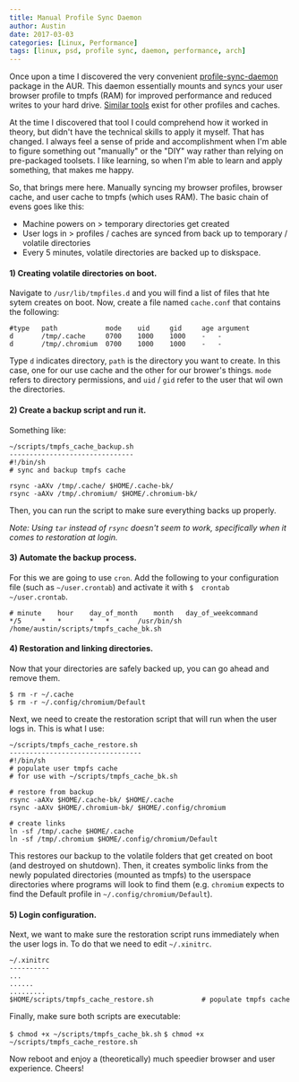 ```yaml
---
title: Manual Profile Sync Daemon
author: Austin
date: 2017-03-03
categories: [Linux, Performance]
tags: [linux, psd, profile sync, daemon, performance, arch]
---
```


Once upon a time I discovered the very convenient [profile-sync-daemon](https://wiki.archlinux.org/index.php/profile-sync-daemon) package in 
the AUR.  This daemon essentially mounts and syncs your user browser profile to tmpfs (RAM) for improved performance and reduced writes to your 
hard drive.  [Similar tools](https://wiki.archlinux.org/index.php/Anything-sync-daemon) exist for other profiles and caches.

At the time I discovered that tool I could comprehend how it worked in theory, but didn't have the technical skills to apply it myself.  That 
has changed.  I always feel a sense of pride and accomplishment when I'm able to figure something out "manually" or the "DIY" way rather than 
relying on pre-packaged toolsets.  I like learning, so when I'm able to learn and apply something, that makes me happy.

So, that brings mere here.  Manually syncing my browser profiles, browser cache, and user cache to tmpfs (which uses RAM).  The basic chain of 
evens goes like this:

- Machine powers on > temporary directories get created
- User logs in > profiles / caches are synced from back up to temporary / volatile directories
- Every 5 minutes, volatile directories are backed up to diskspace.

#### 1) Creating volatile directories on boot.

Navigate to ```/usr/lib/tmpfiles.d``` and you will find a list of files that hte sytem creates on boot.  Now, create a file named 
```cache.conf``` that contains the following:

    #type   path            mode    uid     gid     age argument
    d       /tmp/.cache     0700    1000    1000    -   -
    d       /tmp/.chromium  0700    1000    1000    -   -

Type ```d``` indicates directory, ```path``` is the directory you want to create.  In this case, one for our use cache and the other for our 
brower's things.  ```mode``` refers to directory permissions, and ```uid``` / ```gid``` refer to the user that wil own the directories.

#### 2) Create a backup script and run it.

Something like:

    ~/scripts/tmpfs_cache_backup.sh
    -------------------------------
    #!/bin/sh
    # sync and backup tmpfs cache

    rsync -aAXv /tmp/.cache/ $HOME/.cache-bk/
    rsync -aAXv /tmp/.chromium/ $HOME/.chromium-bk/

Then, you can run the script to make sure everything backs up properly.  

*Note:  Using ```tar``` instead of ```rsync``` doesn't seem to work, specifically when it comes to restoration at login.*

#### 3) Automate the backup process.

For this we are going to use ```cron```.  Add the following to your configuration file (such as ```~/user.crontab```) and activate it with ```$ 
crontab ~/user.crontab```.

    # minute	hour	day_of_month	month	day_of_weekcommand
    */5		*	*		*	*		/usr/bin/sh /home/austin/scripts/tmpfs_cache_bk.sh

#### 4) Restoration and linking directories.

Now that your directories are safely backed up, you can go ahead and remove them.

    $ rm -r ~/.cache
    $ rm -r ~/.config/chromium/Default

Next, we need to create the restoration script that will run when the user logs in.  This is what I use:

    ~/scripts/tmpfs_cache_restore.sh
    ---------------------------------
    #!/bin/sh
    # populate user tmpfs cache
    # for use with ~/scripts/tmpfs_cache_bk.sh

    # restore from backup
    rsync -aAXv $HOME/.cache-bk/ $HOME/.cache
    rsync -aAXv $HOME/.chromium-bk/ $HOME/.config/chromium

    # create links
    ln -sf /tmp/.cache $HOME/.cache
    ln -sf /tmp/.chromium $HOME/.config/chromium/Default

This restores our backup to the volatile folders that get created on boot (and destroyed on shutdown).  Then, it creates symbolic links from 
the newly populated directories (mounted as tmpfs) to the userspace directories where programs will look to find them (e.g. ```chromium``` 
expects to find the Default profile in ```~/.config/chromium/Default```).

#### 5) Login configuration.

Next, we want to make sure the restoration script runs immediately when the user logs in.  To do that we need to edit ```~/.xinitrc```.

    ~/.xinitrc
    ----------
    ...
    ......
    .........
    $HOME/scripts/tmpfs_cache_restore.sh 			# populate tmpfs cache

Finally, make sure both scripts are executable:

   ```$ chmod +x ~/scripts/tmpfs_cache_bk.sh```
   ```$ chmod +x ~/scripts/tmpfs_cache_restore.sh```

Now reboot and enjoy a (theoretically) much speedier browser and user experience.  Cheers!
